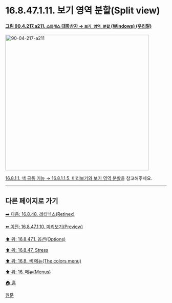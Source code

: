 # 16.8.47.1.11. 보기 영역 분할(Split view)

<a id="90-04-217-a211"></a>

#### [그림 90.4.217.a211. `스트레스` 대화상자 → `보기 영역 분할` (Windows) (우리말)](./90-04-0217-stress.md#90-04-217-a211)
<img width="448" height="423" alt="90-04-217-a211" src="https://github.com/user-attachments/assets/e90bbb37-5edb-43c5-8bc9-dba7a891b7b2" />

[16.8.1.1. 색 공통 기능 → 16.8.1.1.5. 미리보기와 보기 영역 분할](./16-08-01-01-05-preview_n_split_view.md)을 참고해주세요.

***

## 다른 페이지로 가기

[➡️ 다음: 16.8.48. 레티넥스(Retinex)](./16-08-48-00-retinex.md)

[⬅️ 이전: 16.8.47.1.10. 미리보기(Preview)](./16-08-47-01-10-preview.md)

[⬆️ 위: 16.8.47.1. 옵션(Options)](./16-08-47-01-00-options.md)

[⬆️ 위: 16.8.47. Stress](./16-08-47-00-stress.md)

[⬆️ 위: 16.8. 색 메뉴(The colors menu)](./16-08-00-the-colors-menu.md)

[⬆️ 위: 16. 메뉴(Menus)](./16-00-menus.md)

[🏠 홈](./00-home.md)

[원문](https://docs.gimp.org/2.10/ko/gimp-filter-stress.html#idm33735)